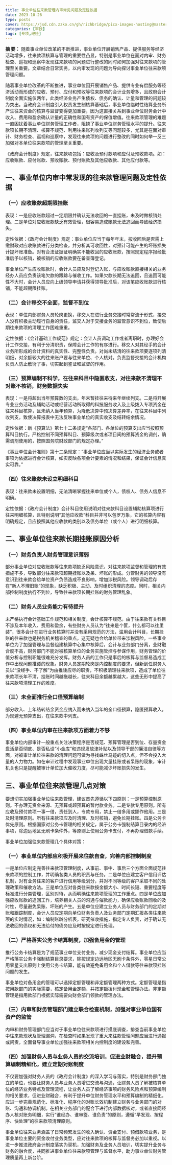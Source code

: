```yaml
---
title: 事业单位往来款管理内审常见问题及定性依据
date: 2023-10-26
type: posts
cover: https://jsd.cdn.zzko.cn/gh/richbridge/picx-images-hosting@master/thumbnail/审技.jpg
categories: [审技]
tags: [专项,纪检]
---
```

**摘 要：** 随着事业单位改革的不断推进，事业单位开展销售产品、提供服务等经济活动增多，往来款项核算与管理的重要性凸显，特别是事业单位在面对内审、财务检查、巡视和巡察中发现往来款项的问题进行整改的同时如何加强对往来款项的管理至关重要。文章结合日常实务，以内审发现的问题为导向探讨事业单位往来款项管理问题。

随着事业单位改革的不断推进，事业单位因开展销售产品、提供专业有偿服务等经济活动而形成的应收、预付、应付和预收等往来款项的会计业务增多，且政府会计制度全面实施仅两年，此类经济业务产生债权、债务的确认、计量和管理的问题较为突出。当政府会计制度引入权责发生制核算基础后，事业单位临时性结算业务所产生往来资金的核算与监督变得更加重要，因为这直接关系到事业单位财务会计中收入、费用和盈余确认计量的正确性和国有资产的保值增值。往来款项管理的难题一直困扰着事业单位财务管理工作者，阻挠了事业单位财务管理水平的提升。往来款项长期不清理、核算不规范、利用往来账列收列支等问题较多，尤其是在面对审计、财务检查、巡视和巡察中，发现往来款项的问题进行整改的同时如何举一反三加强对本单位往来款项的管理至关重要。

《政府会计制度》规定，往来款项包括：应收及预付款项和应付及预收款项。如：应收账款、应付账款、预收账款、预付账款及其他应收款、其他应付款等。

## 一、事业单位内审中常发现的往来款管理问题及定性依据

### （一）应收账款超期限挂账

表现：一是应收账款超过一定期限并确认无法收回的一直挂账，未及时做核销处理。二是单位对应收账款缺乏有效管理，很容易造成账款无法追回而导致经济损失。

定性依据：《政府会计制度》规定：事业单位应当于每年年末，按收回后是否需上缴财政对应收账款进行分类检查，并分析其可收回性，对预计可能产生的坏账损失计提坏账准备。对有合法证据证明确实不能收回的应收账款，按照规定程序报经批准后予以核销，被核销的应收账款要在备查簿登记。

事业单位产生应收账款时，会计人员应及时登记入账，与应收账款直接相关的业务经办人员应负责该笔欠款的跟踪与催收工作。如果欠款长期无法追回，且追回可能性不大时，会计人员应向上级领导申请并获得领导批准后，对该笔应收账款进行核销，不能超期限挂账。

### （二）会计移交不全面，监督不到位

表现：单位内部财务人员轮岗更换，移交人在进行业务交接时常常流于形式，接交人没有积极主动履行自身的责任，监交人对于交接业务的监管意识不到位，致使后期往来款项的清理工作困难重重。

定性依据：《会计基础工作规范》规定：会计人员调动工作或者离职时，办理好会计工作交接，有利于分清职责，保障会计工作的有序进行。移交人对其经手的会计业务所形成的会计资料的真实性、完整性负责。对尚未结清的往来款项要逐项列清明细，对余额较大的往来账户要与往来单位、个人核对。负责监督交接的会计机构负责人防止敷衍了事，切实起到鉴证和监督的作用。

### （三）预算编制不科学，在往来科目中隐匿收支，对往来款不清理不对账不核销，财务数据失实

表现：一是将超出当年预算数的支出，年末暂挂往来待来年继续列支。二是将开展专业业务活动及辅助活动或经营活动所取得的科技服务收入及上级拨入专项资金在往来科目核算，且未纳入当年预算，为降低决算中预决算差异率，在往来科目中列收列支，致使决算报表中无法反映事业单位的真实收支及结转结余情况。

定性依据：新《预算法》第七十二条规定“各部门、各单位的预算支出应当按照预算科目执行。严格控制不同预算科目、预算级次或者项目间的预算资金的调剂，确需调剂使用的，按照国务院财政部门的规定办理。”

《事业单位会计准则》第十二条规定：“事业单位应当以实际发生的经济业务或者事项为依据进行会计核算，如实反映各项会计要素的情况和结果，保证会计信息真实可靠。”

### （四）往来账款未设立明细科目

表现：往来款未设置明细，无法清晰掌握往来单位或个人，债权人、债务人信息不明确。

定性依据：《政府会计制度》会计科目使用说明对往来款科目设置辅助核算项进行往来明细核算，且特别说明“其他应收款”科目并非可以包罗万象，它的核算内容有明确规定，且应按照其他应收款的类别以及债务单位（或个人）进行明细核算。


## 二、事业单位往来款长期挂账原因分析

### （一）财务负责人财务管理意识薄弱

部分事业单位对应收账款等往来款项缺乏风险意识，对往来款项监督和管理的有效措施不多，导致部分往来款项超期挂账以及呆、坏账的形成。分管财务的领导没有意识到往来款会给单位资产负债造成不良影响，增加涉税风险。领导调动后存在“新人不理旧账”的现象，缺乏积极、主动、及时组织清理的态度。同时，相关内部控制制度执行不到位，导致往来款项长期挂账的財务管理乱象。

### （二）财务人员业务能力有待提升

未严格执行会计基础工作规范和相关制度，会计核算不规范。由于往来款有关科目不涉及本年收入、费用和盈余，有些财务人员认为“往来是个筐，什么都可以往里装”，很多会计在进行业务核算时并没有采用规范的方法，滥用会计科目，长期挂账的往来款也是税务机关稽查的重点，这无疑也会给单位带来涉税风险。一些事业单位为了加强管理与监督组建核算中心集中核算后，会计与业务部门分离，业财融合度不高，财务部门不能对被核算单位的业务实施管控与参谋作用，财务管理的价值分析与控制职能很难充分发挥。财务人员的工作只是事后的核算与监督易造成工作中出现问题推诿的现象。财务人员定期轮岗是内控制度的要求，但新到任财务人员以“没经手、不了解”为由推诿应尽的职责，不积极清理往来款项，造成了单位往来款项长年不清，挂账时间越拖越长，往来科目余额越累越大，这些无形中提高了往来款项清理工作的难度。

### （三）未全面推行全口径预算编制

部分收入、上年结转结余资金应纳入而未纳入当年的全口径预算，隐匿预算收入。为规避无预算支出，在往来款中列支。

### （四）事业单位内审在往来款项方面着力不够

事业单位内部审计一般重点关注决策程序是否规范、预算管理是否到位、存量资金盘活是否彻底、是否私设“小金库”和违规发放津补贴以及领导干部的廉洁自律等方面，对被审计单位往来款的清理问题可做为寻找蛛丝马迹的切入点，但不会投入大量的人力物力。如在审计过程中发现事业单位出现大量挂账或者呆账的现象，审计机关也只是提醒被审计单位加大催收力度，尽可能减少坏账损失的发生。

## 三、事业单位往来款管理几点对策

要想切实加强事业单位往来款管理，建议首先遵循以下四原则：一是预算控制原则。不办理无资金来源、无预算或超预算的暂付款业务。二是专款专用原则。所有应收及预付款项一事一借，责任到人，专款专用，禁止一借多用或挪作他用。三是及时清理原则。所有往来款项应及时清理、及时核销，避免长期挂账。四是公务卡优先原则。根据国家对公务卡管理的相关规定，属于公务卡强制结算目录内的经济事项，除边远地区无刷卡条件外，等原则上使用公务卡支付，不再办理借款手续。

事业单位加强往来款管理几个具体对策：

### （一）事业单位内部应积极开展来往款自查，完善内部控制制度

一是单位应制定完善往来款项管理制度，从事前、事中、事后三个方面全面规范往来款项的控制工作，并明确各类人员的职责与任务。二是单位应建立客户信用评估机制，对有业务往来的客户进行信用等级划分，并对不同等级的客户采取不同的处理政策和催收方法。三是单位应对各类往来款按金额大小、时间长短、重要程度等标准进行分类管理，区别对待，从而明确往来款项管理的工作重点。四是单位应加强应收账款的追回工作，培养相关人员的沟通与催款能力，确保应收账款回收的及时性，尽量避免呆账、坏账的产生。五是单位应建立业务人员与财务部门的定期对账和跟踪制度，会计人员应定期向单位财务负责人及业务部门定期汇报各类往来款项的实时情况，如：编制账龄分析表，研究催收措施，指定专人负责，对于确认无法收回的债权和无法给付的债务应及时按规定进行处理。

### （二）严格落实公务卡结算制度，加强备用金的管理

推行公务卡结算是为了规范事业单位支付业务，减少现金支付结算。事业单位应当严格落实公务卡强制结算目录要求，除按规定边远地区无刷卡条件外，零星日常公用零星支出原则上使用公务卡结算，能有效避免备用金和个人借款等往来款项挂账问题的发生。

事业单位对备用金的管理可以选择定额管理和非定额管理两种方式。定额管理是指按用款部门的实际需要，核定备用金定额，并按定额拨付现金和管理办法。非定额管理是指用款部门根据实际需要向财会部门领款的管理办法。

### （三）内审和财务管理部门建立联合检查机制，加强对事业单位国有资产的监管

内审和财务管理部门应当对于事业单位往来款项进行摸底调查，排查当前事业单位中往来款现状及管理漏洞，在检查时如果发现了重大来往款管理问题应当进行通报或问责，全面督导事业单位加强往来款项相关内控制度的建设和完善。

### （四）加强财务人员与业务人员的交流培训，促进业财融合，提升预算编制精细化，建立定期对账制度

不仅要加强对财务人员的《政府会计制度》的深入学习与落实，特别是财务部门独立的单位，也要让财务人员与业务人员增进交流与沟通，让财务人员了解被核算单位的经济业务特点及管理流程，让业务人员了解经济事项的财务风险点和预算编制的相关要求，促进业财融合，有利于提升单位财务管理水平和预算编制的精细化。应进一步完善规范化、标准化、程序化的对账长效机制建立财务与业务部门的对账、沟通和协调机制。在相关业务部门的配合下进行内部数据核对，或者直接同经办人核对账务明细，实行“谁经办、谁审签、谁负责”的原则，遵循“早发现、按程序、快处理”的往来款项清理原则。

事业单位往来业务涵盖了日常频繁发生的收入确认、资金支付、预借款项业务，是事业单位主要的资金收付业务类型，应对往来款项的核算与监督务必加以重视。以进一步推进政府会计制度落实为契机，加强财务及业务人员培训，切实提升业务与财务的融合度，共同推进事业单位往来款项管理与监督水平，助力事业单位财务管理质量再上新台阶。